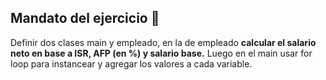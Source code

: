 ## Mandato del ejercicio 🧩

Definir dos clases main y empleado, en la de empleado **calcular el salario neto en base a ISR, AFP (en %) y salario base.** Luego en el main usar for loop para instancear y agregar los valores a cada variable.

